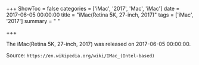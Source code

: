 +++
ShowToc = false
categories = ['iMac', '2017', 'Mac', 'iMac']
date = 2017-06-05 00:00:00
title = "iMac(Retina 5K, 27-inch, 2017)"
tags = ['iMac', '2017']
summary = " "

+++

The iMac(Retina 5K, 27-inch, 2017) was released on 2017-06-05 00:00:00.

Source: `https://en.wikipedia.org/wiki/IMac_(Intel-based)`
